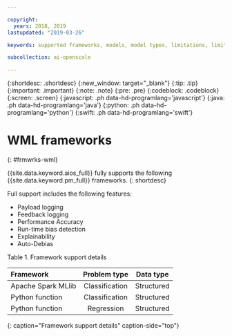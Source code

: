 ```yaml
---

copyright:
  years: 2018, 2019
lastupdated: "2019-03-26"

keywords: supported frameworks, models, model types, limitations, limits

subcollection: ai-openscale

---
```


{:shortdesc: .shortdesc}
{:new_window: target="_blank"}
{:tip: .tip}
{:important: .important}
{:note: .note}
{:pre: .pre}
{:codeblock: .codeblock}
{:screen: .screen}
{:javascript: .ph data-hd-programlang='javascript'}
{:java: .ph data-hd-programlang='java'}
{:python: .ph data-hd-programlang='python'}
{:swift: .ph data-hd-programlang='swift'}

# WML frameworks
{: #frmwrks-wml}

{{site.data.keyword.aios_full}} fully supports the following {{site.data.keyword.pm_full}} frameworks. 
{: shortdesc}

Full support includes the following features:

- Payload logging	
- Feedback logging	
- Performance	Accuracy	
- Run-time bias detection	
- Explainability	
- Auto-Debias


Table 1. Framework support details

| Framework | Problem type | Data type |
|:---|:---:|:---:|
| Apache Spark MLlib | Classification | Structured |
| Python function | Classification | Structured |
| Python function | Regression | Structured |
{: caption="Framework support details" caption-side="top"}



